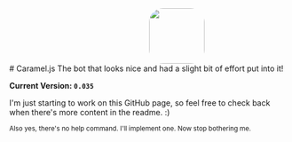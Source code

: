 <img src="https://i.imgur.com/nTIpEMN.png" style="border-radius:25%; margin: 0 50% 0" height="100">
# Caramel.js
The bot that looks nice and had a slight bit of effort put into it!

**Current Version: `0.035`**

I'm just starting to work on this GitHub page, so feel free to check back when there's more content in the readme. :)

<sub>Also yes, there's no help command. I'll implement one. Now stop bothering me.</sub>
